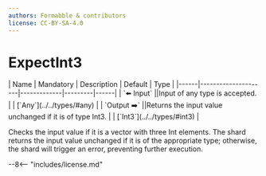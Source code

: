 ```yaml
---
authors: Formabble & contributors
license: CC-BY-SA-4.0
---
```



# ExpectInt3

<div class="sh-parameters" markdown="1">
| Name | Mandatory | Description | Default | Type |
|------|---------------------|-------------|---------|------|
| `⬅️ Input` ||Input of any type is accepted. | | [`Any`](../../types/#any) |
| `Output ➡️` ||Returns the input value unchanged if it is of type Int3. | | [`Int3`](../../types/#int3) |

</div>

Checks the input value if it is a vector with three Int elements. The shard returns the input value unchanged if it is of the appropriate type; otherwise, the shard will trigger an error, preventing further execution.

--8<-- "includes/license.md"

